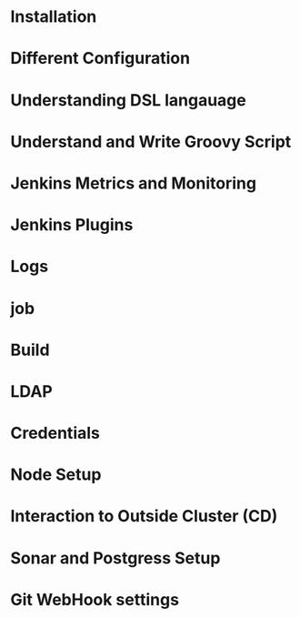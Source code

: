 # Installation 
# Different Configuration 
# Understanding DSL langauage 
# Understand and Write Groovy Script 
# Jenkins Metrics and Monitoring 
# Jenkins Plugins 
# Logs 
# job 
# Build 
# LDAP 
# Credentials 
# Node Setup 
# Interaction to Outside Cluster (CD)
# Sonar and Postgress Setup 
# Git WebHook settings 










